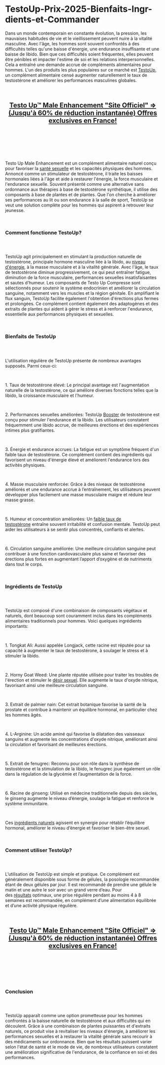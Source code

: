 # TestoUp-Prix-2025-Bienfaits-Ingr-dients-et-Commander

<p>Dans un monde contemporain en constante &eacute;volution, la pression, les mauvaises habitudes de vie et le vieillissement peuvent nuire &agrave; la vitalit&eacute; masculine. Avec l'&acirc;ge, les hommes sont souvent confront&eacute;s &agrave; des difficult&eacute;s telles qu'une baisse d'&eacute;nergie, une endurance insuffisante et une baisse de libido. Bien que ces difficult&eacute;s soient fr&eacute;quentes, elles peuvent &ecirc;tre p&eacute;nibles et impacter l'estime de soi et les relations interpersonnelles. Cela a entra&icirc;n&eacute; une demande accrue de compl&eacute;ments alimentaires pour hommes. L'un des produits les plus populaires sur ce march&eacute; est&nbsp;<a href="https://testo-up.fr/">TestoUp</a>, un compl&eacute;ment alimentaire cens&eacute; augmenter naturellement le taux de testost&eacute;rone et am&eacute;liorer les performances masculines globales.</p>
<p>&nbsp;</p>
<h2 align="CENTER"><a href="https://academly.org/recommends/testoup-fr/"><strong>Testo Up&trade; Male Enhancement "Site Officiel" =&gt; (Jusqu'&agrave; 60% de r&eacute;duction instantan&eacute;e) Offres exclusives en France!</strong></a></h2>
<h2>&nbsp;</h2>
<p><a href="https://academly.org/recommends/testoup-fr/"><img src="https://storage.penzu.com/g/7QVrLMYgApKGZLG9" alt="" /></a></p>
<p>&nbsp;</p>
<p>Testo Up Male Enhancement est un compl&eacute;ment alimentaire naturel con&ccedil;u pour favoriser la&nbsp;<a href="https://sauvagexlfrance.fr/">sant&eacute; sexuelle</a>&nbsp;et les capacit&eacute;s physiques des hommes. Annonc&eacute; comme un stimulateur de testost&eacute;rone, il traite les baisses hormonales li&eacute;es &agrave; l'&acirc;ge et aide &agrave; restaurer l'&eacute;nergie, la force musculaire et l'endurance sexuelle. Souvent pr&eacute;sent&eacute; comme une alternative sans ordonnance aux th&eacute;rapies &agrave; base de testost&eacute;rone synth&eacute;tique, il utilise des composants &agrave; base de plantes et de plantes. Que l'on cherche &agrave; am&eacute;liorer ses performances au lit ou son endurance &agrave; la salle de sport, TestoUp se veut une solution compl&egrave;te pour les hommes qui aspirent &agrave; retrouver leur jeunesse.</p>
<p>&nbsp;</p>
<h3><strong>Comment fonctionne TestoUp?</strong></h3>
<h3>&nbsp;</h3>
<p>TestoUp agit principalement en stimulant la production naturelle de testost&eacute;rone, principale hormone masculine li&eacute;e &agrave; la libido, au&nbsp;<a href="https://testoup.org/">niveau d'&eacute;nergie</a>, &agrave; la masse musculaire et &agrave; la vitalit&eacute; g&eacute;n&eacute;rale. Avec l'&acirc;ge, le taux de testost&eacute;rone diminue progressivement, ce qui peut entra&icirc;ner fatigue, diminution de la force musculaire, performances sexuelles insatisfaisantes et sautes d'humeur. Les composants de Testo Up Compresse sont s&eacute;lectionn&eacute;s pour soutenir le syst&egrave;me endocrinien et am&eacute;liorer la circulation sanguine, notamment vers les muscles et la r&eacute;gion g&eacute;nitale. En amplifiant le flux sanguin, TestoUp facilite &eacute;galement l'obtention d'&eacute;rections plus fermes et prolong&eacute;es. Ce compl&eacute;ment contient &eacute;galement des adaptog&egrave;nes et des extraits de plantes qui aident &agrave; g&eacute;rer le stress et &agrave; renforcer l'endurance, essentielle aux performances physiques et sexuelles.</p>
<p>&nbsp;</p>
<h3><strong>Bienfaits de TestoUp</strong></h3>
<h3>&nbsp;</h3>
<p>L'utilisation r&eacute;guli&egrave;re de TestoUp pr&eacute;sente de nombreux avantages suppos&eacute;s. Parmi ceux-ci:</p>
<p>&nbsp;</p>
<p>1. Taux de testost&eacute;rone &eacute;lev&eacute;: Le principal avantage est l'augmentation naturelle de la testost&eacute;rone, ce qui am&eacute;liore diverses fonctions telles que la libido, la croissance musculaire et l'humeur.</p>
<p>&nbsp;</p>
<p>2. Performances sexuelles am&eacute;lior&eacute;es: TestoUp&nbsp;<a href="https://sugarmute.fr/">Booster</a>&nbsp;de testost&eacute;rone est con&ccedil;u pour stimuler l'endurance et la libido. Les utilisateurs constatent fr&eacute;quemment une libido accrue, de meilleures &eacute;rections et des exp&eacute;riences intimes plus gratifiantes.</p>
<p>&nbsp;</p>
<p>3. &Eacute;nergie et endurance accrues: La fatigue est un sympt&ocirc;me fr&eacute;quent d'un faible taux de testost&eacute;rone. Ce compl&eacute;ment contient des ingr&eacute;dients qui favorisent un niveau d'&eacute;nergie &eacute;lev&eacute; et am&eacute;liorent l'endurance lors des activit&eacute;s physiques.</p>
<p>&nbsp;</p>
<p>4. Masse musculaire renforc&eacute;e: Gr&acirc;ce &agrave; des niveaux de testost&eacute;rone am&eacute;lior&eacute;s et une endurance accrue &agrave; l&rsquo;entra&icirc;nement, les utilisateurs peuvent d&eacute;velopper plus facilement une masse musculaire maigre et r&eacute;duire leur masse grasse.</p>
<p>&nbsp;</p>
<p>5. Humeur et concentration am&eacute;lior&eacute;es: Un&nbsp;<a href="https://aurumcbdoil.fr/">faible taux de testost&eacute;rone</a>&nbsp;entra&icirc;ne souvent irritabilit&eacute; et confusion mentale. TestoUp peut aider les utilisateurs &agrave; se sentir plus concentr&eacute;s, confiants et alertes.</p>
<p>&nbsp;</p>
<p>6. Circulation sanguine am&eacute;lior&eacute;e: Une meilleure circulation sanguine peut contribuer &agrave; une fonction cardiovasculaire plus saine et favoriser des &eacute;rections plus fortes en augmentant l&rsquo;apport d&rsquo;oxyg&egrave;ne et de nutriments dans tout le corps.</p>
<p>&nbsp;</p>
<h3><strong>Ingr&eacute;dients de TestoUp</strong></h3>
<h3>&nbsp;</h3>
<p>TestoUp est compos&eacute; d'une combinaison de composants v&eacute;g&eacute;taux et naturels, dont beaucoup sont couramment inclus dans les compl&eacute;ments alimentaires traditionnels pour hommes. Voici quelques ingr&eacute;dients importants:</p>
<p>&nbsp;</p>
<p>1. Tongkat Ali: Aussi appel&eacute;e Longjack, cette racine est r&eacute;put&eacute;e pour sa capacit&eacute; &agrave; augmenter le taux de testost&eacute;rone, &agrave; soulager le stress et &agrave; stimuler la libido.</p>
<p>&nbsp;</p>
<p>2. Horny Goat Weed: Une plante r&eacute;put&eacute;e utilis&eacute;e pour traiter les troubles de l'&eacute;rection et stimuler le&nbsp;<a href="https://provuevisioncare.fr/">d&eacute;sir sexuel</a>. Elle augmente le taux d'oxyde nitrique, favorisant ainsi une meilleure circulation sanguine.</p>
<p>&nbsp;</p>
<p>3. Extrait de palmier nain: Cet extrait botanique favorise la sant&eacute; de la prostate et contribue &agrave; maintenir un &eacute;quilibre hormonal, en particulier chez les hommes &acirc;g&eacute;s.</p>
<p>&nbsp;</p>
<p>4. L-Arginine: Un acide amin&eacute; qui favorise la dilatation des vaisseaux sanguins et augmente les concentrations d'oxyde nitrique, am&eacute;liorant ainsi la circulation et favorisant de meilleures &eacute;rections.</p>
<p>&nbsp;</p>
<p>5. Extrait de fenugrec: Reconnu pour son r&ocirc;le dans la synth&egrave;se de testost&eacute;rone et la stimulation de la libido, le fenugrec joue &eacute;galement un r&ocirc;le dans la r&eacute;gulation de la glyc&eacute;mie et l&rsquo;augmentation de la force.</p>
<p>&nbsp;</p>
<p>6. Racine de ginseng: Utilis&eacute; en m&eacute;decine traditionnelle depuis des si&egrave;cles, le ginseng augmente le niveau d&rsquo;&eacute;nergie, soulage la fatigue et renforce le syst&egrave;me immunitaire.</p>
<p>&nbsp;</p>
<p>Ces&nbsp;<a href="https://provuevisioncare.org/">ingr&eacute;dients naturels</a>&nbsp;agissent en synergie pour r&eacute;tablir l&rsquo;&eacute;quilibre hormonal, am&eacute;liorer le niveau d&rsquo;&eacute;nergie et favoriser le bien-&ecirc;tre sexuel.</p>
<p>&nbsp;</p>
<h3><strong>Comment utiliser TestoUp?</strong></h3>
<h3>&nbsp;</h3>
<p>L&rsquo;utilisation de TestoUp est simple et pratique. Ce compl&eacute;ment est g&eacute;n&eacute;ralement disponible sous forme de g&eacute;lules, la posologie recommand&eacute;e &eacute;tant de deux g&eacute;lules par jour. Il est recommand&eacute; de prendre une g&eacute;lule le matin et une autre le soir avec un grand verre d&rsquo;eau. Pour des&nbsp;<a href="https://vitalcarebladder.fr/">r&eacute;sultats</a>&nbsp;optimaux, une prise r&eacute;guli&egrave;re pendant au moins 4 &agrave; 8 semaines est recommand&eacute;e, en compl&eacute;ment d&rsquo;une alimentation &eacute;quilibr&eacute;e et d&rsquo;une activit&eacute; physique r&eacute;guli&egrave;re.</p>
<p>&nbsp;</p>
<h2 align="CENTER"><a href="https://academly.org/recommends/testoup-fr/"><strong>Testo Up&trade; Male Enhancement "Site Officiel" =&gt; (Jusqu'&agrave; 60% de r&eacute;duction instantan&eacute;e) Offres exclusives en France!</strong></a></h2>
<h2>&nbsp;</h2>
<p><a href="https://academly.org/recommends/testoup-fr/"><img src="https://storage.penzu.com/g/8emAjDMgMssHNvPC" alt="" /></a></p>
<p>&nbsp;</p>
<h3><strong>Conclusion</strong></h3>
<h3>&nbsp;</h3>
<p>TestoUp appara&icirc;t comme une option prometteuse pour les hommes confront&eacute;s &agrave; la baisse naturelle de testost&eacute;rone et aux difficult&eacute;s qui en d&eacute;coulent. Gr&acirc;ce &agrave; une combinaison de plantes puissantes et d'extraits naturels, ce produit vise &agrave; revitaliser les niveaux d'&eacute;nergie, &agrave; am&eacute;liorer les performances sexuelles et &agrave; restaurer la vitalit&eacute; g&eacute;n&eacute;rale sans recourir &agrave; des m&eacute;dicaments sur ordonnance. Bien que les r&eacute;sultats puissent varier selon l'&eacute;tat de sant&eacute; et le mode de vie, de nombreux utilisateurs constatent une am&eacute;lioration significative de l'endurance, de la confiance en soi et des performances.</p>

